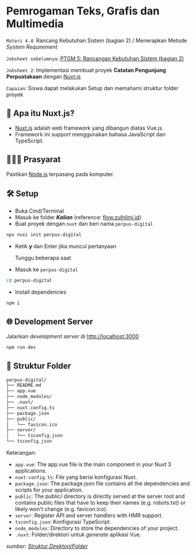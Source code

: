 # Pemrogaman Teks, Grafis dan Multimedia

`Materi 4.4`: Rancang Kebutuhan Sistem (bagian 2) / Menerapkan Metode _System Requirement_

`Jobsheet sebelumnya`: [PTGM 5: Rancangan Kebutuhan Sistem (bagian 2)](https://classroom.google.com/u/5/c/NjE3OTU4MDMwNTcz/m/NjI0MjczNDAzNDU1/details)

`Jobsheet 2`: Implementasi membuat proyek **Catatan Pengunjung Perpustakaan** dengan [Nuxt.js](https://nuxt.com)

`Capaian`: Siswa dapat melakukan Setup dan memahami struktur folder proyek

## 🤔 Apa itu Nuxt.js?

- [Nuxt.js](https://nuxt.com) adalah web framework yang dibangun diatas Vue.js. 
- Framework ini support menggunakan bahasa JavaScript dan TypeScript.

## 👨🏻‍🍳 Prasyarat

Pastikan [Node.js](https://nodejs.org) terpasang pada komputer.

## 🛠 Setup

- Buka Cmd/Terminal
- Masuk ke folder **_Kalian_** (reference: [flow.zulhilmi.id](https://flow.zulhilmi.id))
- Buat proyek dengan `nuxt` dan beri nama `perpus-digital`

```bash
npx nuxi init perpus-digital
```

- Ketik **y** dan Enter jika muncul pertanyaan

  Tunggu beberapa saat

- Masuk ke `perpus-digital`

```bash
cd perpus-digital
```

- Install dependencies

```bash
npm i
```

## 🌐 Development Server

Jalankan _development server_ di [http://localhost:3000](http://localhost:3000)

```bash
npm run dev
```

## 📂 Struktur Folder

```bash
perpus-digital/
├── README.md
├── app.vue
├── node_modules/
├── .nuxt/
├── nuxt.config.ts
├── package.json
├── public/
│   └── favicon.ico
├── server/
│   └── tsconfig.json
└── tsconfig.json
```

Keterangan:

- `app.vue`: The app.vue file is the main component in your Nuxt 3 applications.
- `nuxt-config.ts`: File yang berisi konfigurasi Nuxt.
- `package.json`: The package.json file contains all the dependencies and scripts for your application.
- `public`: The public/ directory is directly served at the server root and contains public files that have to keep their names (e.g. robots.txt) or likely won't change (e.g. favicon.ico).
- `server`: Register API and server handlers with HMR support.
- `tsconfig.json`: Konfigurasi TypeScript.
- `node_modules`: Directory to store the dependencies of your project.
- `.nuxt`: Folder/direktori untuk _generate_ aplikasi Vue.

_sumber: [Struktur Direktori/Folder](https://nuxt.com/docs/guide/directory-structure/app)_
